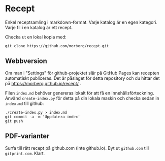 # Recept
Enkel receptsamling i markdown-format. Varje katalog är en egen kategori. Varje fil i en katalog är ett recept.

Checka ut en lokal kopia med:

    git clone https://github.com/morberg/recept.git

## Webbversion
Om man i "Settings" för github-projektet slår på GitHub Pages kan recepten automatiskt publiceras.
Det är påslaget för detta repository  och du hittar det på https://morberg.github.io/recept/ .

Filen `index.md` behöver genereras lokalt för att få en innehållsförteckning.
Använd `create-index.py` för detta på din lokala maskin och checka sedan in `index.md` till github:

    ./create-index.py > index.md
    git commit -a -m 'Uppdatera index'
    git push

## PDF-varianter
Surfa till rätt recept på github.com (inte github.io). Byt ut `github.com` till `gitprint.com`. Klart.
